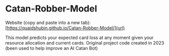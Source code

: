 # Catan-Robber-Model
Website (copy and paste into a new tab): [https://quaidshubin.github.io/Catan-Robber-Model/](url)

This model predicts your expected card loss at any moment given your resource allocation and current cards. Original project code created in 2023 (been used to help improve an AI Catan Bot)
